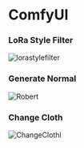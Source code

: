 # ComfyUI

### LoRa Style Filter
![lorastylefilter](https://github.com/user-attachments/assets/d68d9bfe-61c3-4d17-aae0-b3c39f7578c4)

### Generate Normal
![Robert](https://github.com/user-attachments/assets/fe2107a0-5527-4ecb-9848-86de7d9d5574)

### Change Cloth
![ChangeClothl](https://github.com/user-attachments/assets/ec3a7404-27c5-46b3-a174-2b288554dbfe)

